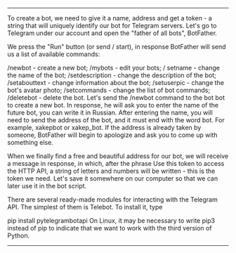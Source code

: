 ***
To create a bot, we need to give it a name, address and get a token - a string that will uniquely identify our bot for Telegram servers. Let's go to Telegram under our account and open the "father of all bots", BotFather.

We press the "Run" button (or send / start), in response BotFather will send us a list of available commands:

/newbot - create a new bot; /mybots - edit your bots; / setname - change the name of the bot; /setdescription - change the description of the bot; /setabouttext - change information about the bot; /setuserpic - change the bot's avatar photo; /setcommands - change the list of bot commands; /deletebot - delete the bot. Let's send the /newbot command to the bot bot to create a new bot. In response, he will ask you to enter the name of the future bot, you can write it in Russian. After entering the name, you will need to send the address of the bot, and it must end with the word bot. For example, xakepbot or xakep_bot. If the address is already taken by someone, BotFather will begin to apologize and ask you to come up with something else.

When we finally find a free and beautiful address for our bot, we will receive a message in response, in which, after the phrase Use this token to access the HTTP API, a string of letters and numbers will be written - this is the token we need. Let's save it somewhere on our computer so that we can later use it in the bot script.

There are several ready-made modules for interacting with the Telegram API. The simplest of them is Telebot. To install it, type

pip install pytelegrambotapi On Linux, it may be necessary to write pip3 instead of pip to indicate that we want to work with the third version of Python.
***
